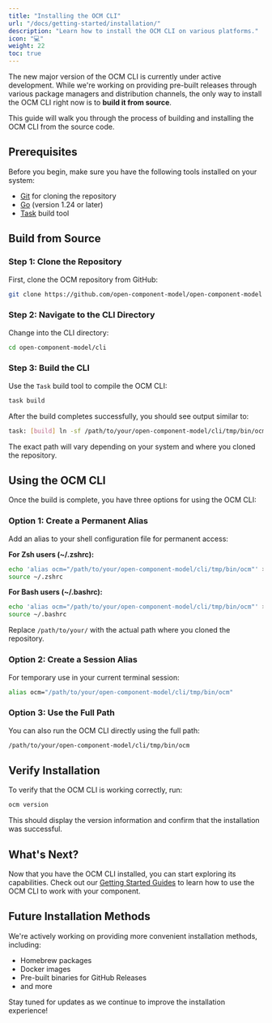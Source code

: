 ```yaml
---
title: "Installing the OCM CLI"
url: "/docs/getting-started/installation/"
description: "Learn how to install the OCM CLI on various platforms."
icon: "💻"
weight: 22
toc: true
---
```



The new major version of the OCM CLI is currently under active development. While we're working on providing pre-built releases through various package managers and distribution channels, the only  way to install the OCM CLI right now is to **build it from source**.

This guide will walk you through the process of building and installing the OCM CLI from the source code.

## Prerequisites

Before you begin, make sure you have the following tools installed on your system:

- [Git](https://git-scm.com/) for cloning the repository
- [Go](https://golang.org/) (version 1.24 or later)
- [Task](https://taskfile.dev/) build tool

## Build from Source

### Step 1: Clone the Repository

First, clone the OCM repository from GitHub:

```bash
git clone https://github.com/open-component-model/open-component-model
```

### Step 2: Navigate to the CLI Directory

Change into the CLI directory:

```bash
cd open-component-model/cli
```

### Step 3: Build the CLI

Use the `Task` build tool to compile the OCM CLI:

```bash
task build
```

After the build completes successfully, you should see output similar to:

```bash
task: [build] ln -sf /path/to/your/open-component-model/cli/tmp/bin/ocm-<os>-<arch> /path/to/your/open-component-model/cli/tmp/bin/ocm
```

The exact path will vary depending on your system and where you cloned the repository.

## Using the OCM CLI

Once the build is complete, you have three options for using the OCM CLI:

### Option 1: Create a Permanent Alias

Add an alias to your shell configuration file for permanent access:

**For Zsh users (~/.zshrc):**

```bash
echo 'alias ocm="/path/to/your/open-component-model/cli/tmp/bin/ocm"' >> ~/.zshrc
source ~/.zshrc
```

**For Bash users (~/.bashrc):**

```bash
echo 'alias ocm="/path/to/your/open-component-model/cli/tmp/bin/ocm"' >> ~/.bashrc
source ~/.bashrc
```

Replace `/path/to/your/` with the actual path where you cloned the repository.

### Option 2: Create a Session Alias

For temporary use in your current terminal session:

```bash
alias ocm="/path/to/your/open-component-model/cli/tmp/bin/ocm"
```

### Option 3: Use the Full Path

You can also run the OCM CLI directly using the full path:

```bash
/path/to/your/open-component-model/cli/tmp/bin/ocm
```

## Verify Installation

To verify that the OCM CLI is working correctly, run:

```bash
ocm version
```

This should display the version information and confirm that the installation was successful.

## What's Next?

Now that you have the OCM CLI installed, you can start exploring its capabilities. Check out our [Getting Started Guides](/docs/getting-started/ocm-cli/) to learn how to use the OCM CLI to work with your component.

## Future Installation Methods

We're actively working on providing more convenient installation methods, including:

- Homebrew packages
- Docker images
- Pre-built binaries for GitHub Releases
- and more

Stay tuned for updates as we continue to improve the installation experience!
